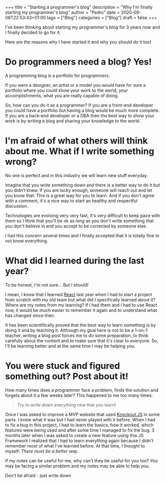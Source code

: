 +++
title = "Starting a programmer's blog"
description = "Why I'm finally starting my programmer's blog"
author = "Pedro"
date = 2020-06-08T22:53:43+01:00
tags = ["Blog"]
categories = ["Blog"]
draft = false
+++

I've been thinking about starting my programmer's blog for 3 years now and I finally decided to go for it.

Here are the reasons why I have started it and why you should do it too!

# Do programmers need a blog? Yes!
A programming blog is a portfolio for programmers. 

If you were a designer, an artist or a model you would have for sure a portfolio where you could show your work to the world, your accomplishments, what you are really capable of doing. 

So, how can you do it as a programmer? If you are a front-end developer you could have a portfolio but having a blog would be much more complete. If you are a back-end developer or a DBA then the best way to show your work is by writing a blog and sharing your knowledge to the world.

# I'm afraid of what others will think about me. What if I write something wrong?
No one is perfect and in this industry we will learn new stuff everyday.

Imagine that you write something down and there is a better way to do it but you didn't knew. If you are lucky enough, someone will reach out and let you know that. This is a great way for you to learn. And if you don't agree with a comment, it's a nice way to start an healthy and respectful discussion.

Technologies are evolving very very fast, it's very difficult to keep pace with them so I think that you'll be ok as long as you don't write something that you don't believe in and you accept to be corrected by someone else.

I had this concern several times and I finally accepted that it is totally fine to not know everything.

# What did I learned during the last year?
To be honest, I'm not sure... But I should!

I mean, I know that I learned [React](https://reactjs.org/) last year when I had to start a project from scratch with my old team but what did I specifically learned about it? Where are my notes from my learning? If I had them and I had to use React now, it would be much easier to remember it again and to understand what has changed since then.

It has been scientifically proved that the best way to learn something is by doing it and by teaching it. Although my goal here is not to be a 1-on-1 teacher, writing a blog post forces me to do some preparation, to think carefully about the content and to make sure that it's clear to everyone. So, I'll be learning better and at the same time I may be helping you.

# You were stuck and figured something out? Post about it!

How many times does a programmer face a problem, finds the solution and forgets about it a few weeks later? This happened to me too many times. 

> Try to write down everything new that you learn!

Once I was asked to improve a MVP website that used [Knockout.JS](https://knockoutjs.com/) in some parts. I knew what it was but I had never played with it before. When I had to fix a bug in this project, I had to learn the basics, how it worked, which features were being used and after some time I managed to fix the bug. 3 months later when I was asked to create a new feature using this JS Framework I realized that I had to learn everything again because I didn't remember most of what I've learned before. At that time, I thought to myself: *There must be a better way*.

If my notes can be useful for me, why can't they be useful for you too? You may be facing a similar problem and my notes may be able to help you.

Don't be afraid - just write down